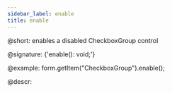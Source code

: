 ```yaml
---
sidebar_label: enable
title: enable
---          
```


@short: enables a disabled CheckboxGroup control

@signature: {'enable(): void;'}



@example:
form.getItem("CheckboxGroup").enable();



@descr:


